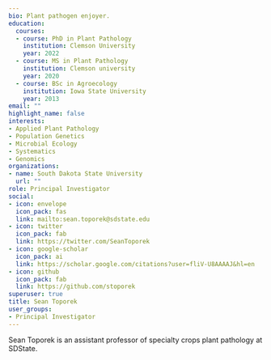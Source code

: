 ```yaml
---
bio: Plant pathogen enjoyer.
education:
  courses:
  - course: PhD in Plant Pathology
    institution: Clemson University
    year: 2022
  - course: MS in Plant Pathology
    institution: Clemson university
    year: 2020
  - course: BSc in Agroecology
    institution: Iowa State University
    year: 2013
email: ""
highlight_name: false
interests:
- Applied Plant Pathology
- Population Genetics
- Microbial Ecology
- Systematics
- Genomics
organizations:
- name: South Dakota State University
  url: ""
role: Principal Investigator
social:
- icon: envelope
  icon_pack: fas
  link: mailto:sean.toporek@sdstate.edu
- icon: twitter
  icon_pack: fab
  link: https://twitter.com/SeanToporek
- icon: google-scholar
  icon_pack: ai
  link: https://scholar.google.com/citations?user=fliV-U8AAAAJ&hl=en
- icon: github
  icon_pack: fab
  link: https://github.com/stoporek
superuser: true
title: Sean Toporek
user_groups:
- Principal Investigator
---
```


Sean Toporek is an assistant professor of specialty crops plant pathology at SDState.
